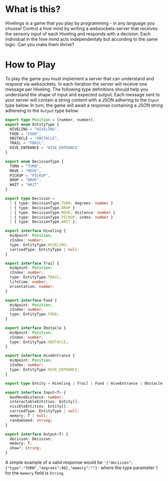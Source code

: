 # What is this?
Hivelings is a game that you play by programming - in any language you choose! Control a hive mind by writing a websockets-server that receives the sensory input of each Hiveling and responds with a decision. Each individual in the hive mind acts independentaly but according to the same logic. Can you make them thrive?

# How to Play
To play the game you must implement a server that can understand and respond via websockets. In each iteration the server will receive one message per Hiveling. The following type definitions should help you understand the shape of input and expected output. Each message sent to your server will contain a string content with a JSON adhering to the `Input` type below. In turn, the game will await a response containing a JSON string adhereing to the `Output` type below.

```typescript
export type Position = [number, number];
export enum EntityType {
  HIVELING = "HIVELING",
  FOOD = "FOOD",
  OBSTACLE = "OBSTACLE",
  TRAIL = "TRAIL",
  HIVE_ENTRANCE = "HIVE_ENTRANCE"
}

export enum DecisionType {
  TURN = "TURN",
  MOVE = "MOVE",
  PICKUP = "PICKUP",
  DROP = "DROP",
  WAIT = "WAIT"
}

export type Decision =
  | { type: DecisionType.TURN; degrees: number }
  | { type: DecisionType.DROP }
  | { type: DecisionType.MOVE; distance: number }
  | { type: DecisionType.PICKUP; index: number }
  | { type: DecisionType.WAIT };

export interface Hiveling {
  midpoint: Position;
  zIndex: number;
  type: EntityType.HIVELING;
  carriedType: EntityType | null;
}

export interface Trail {
  midpoint: Position;
  zIndex: number;
  type: EntityType.TRAIL;
  lifetime: number;
  orientation: number;
}

export interface Food {
  midpoint: Position;
  zIndex: number;
  type: EntityType.FOOD;
}

export interface Obstacle {
  midpoint: Position;
  zIndex: number;
  type: EntityType.OBSTACLE;
}

export interface HiveEntrance {
  midpoint: Position;
  zIndex: number;
  type: EntityType.HIVE_ENTRANCE;
}

export type Entity = Hiveling | Trail | Food | HiveEntrance | Obstacle;

export interface Input<T> {
  maxMoveDistance: number;
  interactableEntities: Entity[];
  visibleEntities: Entity[];
  carriedType: EntityType | null;
  memory: T | null;
  randomSeed: string;
}

export interface Output<T> {
  decision: Decision;
  memory: T;
  show?: string;
}
```

A simple example of a valid response would be `'{"decision":{"type":"TURN","degrees":90},"memory":""}'` where the type parameter `T` for the `memory` field is `String`.
